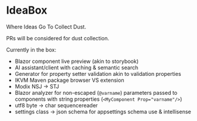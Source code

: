 # IdeaBox
Where Ideas Go To Collect Dust.

PRs will be considered for dust collection.

Currently in the box:
- Blazor component live preview (akin to storybook)
- AI assistant/client with caching & semantic search
- Generator for property setter validation akin to validation properties
- IKVM Maven package browser VS extension
- Modix NSJ -> STJ
- Blazor analyzer for non-escaped (`@varname`) parameters passed to components with string properties (`<MyComponent Prop="varname"/>`)
- utf8 byte -> char sequencereader
- settings class -> json schema for appsettings schema use & intellisense
